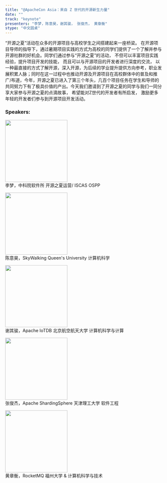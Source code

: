 ```yaml
---
title: "@ApacheCon Asia：来自 Z 世代的开源新生力量"
date: "" 
track: "keynote"
presenters: "李梦，陈意昊，谢其骏， 张俊杰， 黄章衡"
stype: "中文圆桌"
---
```

“开源之夏”活动在众多的开源项目与高校学生之间搭建起来一座桥梁。 在开源项目导师的指导下，通过暑期项目实践的方式为高校的同学们提供了一个了解并参与开源社群的好机会。同学们通过参与“开源之夏”的活动， 不但可以丰富项目实践经验，提升项目开发的技能， 而且可以与开源项目的开发者进行深度的交流， 以一种最直接的方式了解开源，深入开源，为后续的学业提升提供方向参考，职业发展积累人脉；同时在这一过程中也推动开源及开源项目在高校群体中的普及和推广/布道，今年，开源之夏已进入了第三个年头，几百个项目任务在学生和导师的共同努力下有了极具价值的产出。今天我们邀请到了开源之夏的同学与我们一同分享大家参与开源之夏的点滴故事， 希望能对Z世代的开发者有所启发， 激励更多年轻的开发者们参与到开源项目开发活动。

### Speakers: 
<img src="images/speaker/2011.png" width="200" /><br>
李梦，中科院软件所  开源之夏运营/ ISCAS OSPP 

<img src="images/speaker/2011_1.png" width="200" /><br>
陈意昊，SkyWalking  Queen's University 计算机科学

<img src="images/speaker/2011_2.png" width="200" /><br>
谢其骏，Apache IoTDB  北京航空航天大学 计算机科学与计算

<img src="images/speaker/2011_3.png" width="200" /><br>
张俊杰，Apache ShardingSphere 天津理工大学 软件工程

<img src="images/speaker/2011_4.png" width="200" /><br>
黄章衡，RocketMQ 福州大学 & 计算机科学与技术